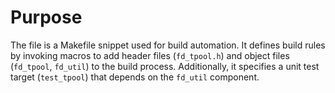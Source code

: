 # Purpose
The file is a Makefile snippet used for build automation. It defines build rules by invoking macros to add header files (`fd_tpool.h`) and object files (`fd_tpool`, `fd_util`) to the build process. Additionally, it specifies a unit test target (`test_tpool`) that depends on the `fd_util` component.
